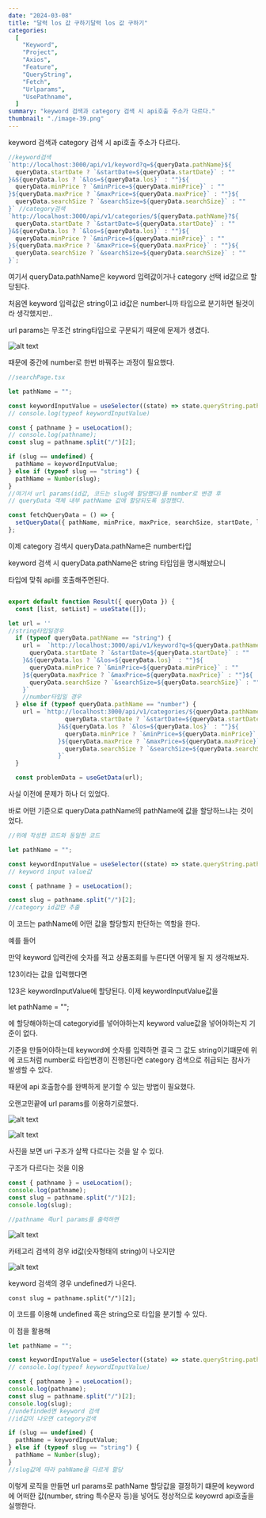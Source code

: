 ```yaml
---
date: "2024-03-08"
title: "달력 los 값 구하기달력 los 값 구하기"
categories:
  [
    "Keyword",
    "Project",
    "Axios",
    "Feature",
    "QueryString",
    "Fetch",
    "Urlparams",
    "UsePathname",
  ]
summary: "keyword 검색과 category 검색 시 api호출 주소가 다르다."
thumbnail: "./image-39.png"
---
```


keyword 검색과 category 검색 시 api호출 주소가 다르다.

```jsx
//keyword검색
`http://localhost:3000/api/v1/keyword?q=${queryData.pathName}${
  queryData.startDate ? `&startDate=${queryData.startDate}` : ""
}&${queryData.los ? `&los=${queryData.los}` : ""}${
  queryData.minPrice ? `&minPrice=${queryData.minPrice}` : ""
}${queryData.maxPrice ? `&maxPrice=${queryData.maxPrice}` : ""}${
  queryData.searchSize ? `&searchSize=${queryData.searchSize}` : ""
}` //category검색
`http://localhost:3000/api/v1/categories/${queryData.pathName}?${
  queryData.startDate ? `&startDate=${queryData.startDate}` : ""
}&${queryData.los ? `&los=${queryData.los}` : ""}${
  queryData.minPrice ? `&minPrice=${queryData.minPrice}` : ""
}${queryData.maxPrice ? `&maxPrice=${queryData.maxPrice}` : ""}${
  queryData.searchSize ? `&searchSize=${queryData.searchSize}` : ""
}`;
```

여기서 queryData.pathName은 keyword 입력값이거나 category 선택 id값으로 할당된다.

처음엔 keyword 입력값은 string이고 id값은 number니까 타입으로 분기하면 될것이라 생각했지만..

url params는 무조건 string타입으로 구분되기 때문에 문제가 생겼다.

![alt text](image-39.png)

때문에 중간에 number로 한번 바꿔주는 과정이 필요했다.

```jsx
//searchPage.tsx

let pathName = "";

const keywordInputValue = useSelector((state) => state.queryString.pathName);
// console.log(typeof keywordInputValue)

const { pathname } = useLocation();
// console.log(pathname);
const slug = pathname.split("/")[2];

if (slug == undefined) {
  pathName = keywordInputValue;
} else if (typeof slug == "string") {
  pathName = Number(slug);
}
//여기서 url params(id값, 코드는 slug에 할당했다)를 number로 변경 후
// queryData 객체 내부 pathName 값에 할당되도록 설정했다.

const fetchQueryData = () => {
  setQueryData({ pathName, minPrice, maxPrice, searchSize, startDate, los });
};
```

이제 category 검색시 queryData.pathName은 number타입

keyword 검색 시 queryData.pathName은 string 타입임을 명시해놨으니

타입에 맞춰 api를 호출해주면된다.

```jsx

export default function Result({ queryData }) {
  const [list, setList] = useState([]);

let url = ''
//string타입일경우
  if (typeof queryData.pathName == "string") {
    url =  `http://localhost:3000/api/v1/keyword?q=${queryData.pathName}${
      queryData.startDate ? `&startDate=${queryData.startDate}` : ""
    }&${queryData.los ? `&los=${queryData.los}` : ""}${
      queryData.minPrice ? `&minPrice=${queryData.minPrice}` : ""
    }${queryData.maxPrice ? `&maxPrice=${queryData.maxPrice}` : ""}${
      queryData.searchSize ? `&searchSize=${queryData.searchSize}` : ""
    }`
    //number타입일 경우
  } else if (typeof queryData.pathName == "number") {
    url = `http://localhost:3000/api/v1/categories/${queryData.pathName}?${
                queryData.startDate ? `&startDate=${queryData.startDate}` : ""
              }&${queryData.los ? `&los=${queryData.los}` : ""}${
                queryData.minPrice ? `&minPrice=${queryData.minPrice}` : ""
              }${queryData.maxPrice ? `&maxPrice=${queryData.maxPrice}` : ""}${
                queryData.searchSize ? `&searchSize=${queryData.searchSize}` : ""
              }`
  }

  const problemData = useGetData(url);

```

사실 이전에 문제가 하나 더 있었다.

바로 어떤 기준으로 queryData.pathName의 pathName에 값을 할당하느냐는 것이었다.

```jsx
//위에 작성한 코드와 동일한 코드

let pathName = "";

const keywordInputValue = useSelector((state) => state.queryString.pathName);
// keyword input value값

const { pathname } = useLocation();

const slug = pathname.split("/")[2];
//category id값만 추출
```

이 코드는 pathName에 어떤 값을 할당할지 판단하는 역할을 한다.

예를 들어

만약 keyword 입력칸에 숫자를 적고 상품조회를 누른다면 어떻게 될 지 생각해보자.

123이라는 값을 입력했다면

123은 keywordInputValue에 할당된다. 이제 keywordInputValue값을

let pathName = "";

에 할당해야하는데 categoryid를 넣어야하는지 keyword value값을 넣어야하는지 기준이 없다.

기준을 만들어야하는데 keyword에 숫자를 입력하면 결국 그 값도 string이기떄문에 위에 코드처럼 number로 타입변경이 진행된다면 category 검색으로 취급되는 참사가 발생할 수 있다.

때문에 api 호출함수를 완벽하게 분기할 수 있는 방법이 필요했다.

오랜고민끝에 url params를 이용하기로했다.

![alt text](image-40.png)

![alt text](image-41.png)

사진을 보면 uri 구조가 살짝 다르다는 것을 알 수 있다.

구조가 다르다는 것을 이용

```jsx
const { pathname } = useLocation();
console.log(pathname);
const slug = pathname.split("/")[2];
console.log(slug);

//pathname 즉url params를 출력하면
```

![alt text](image-42.png)

카테고리 검색의 경우 id값(숫자형태의 string)이 나오지만

![alt text](image-43.png)

keyword 검색의 경우 undefined가 나온다.

`const slug = pathname.split("/")[2];`

이 코드를 이용해 undefined 혹은 string으로 타입을 분기할 수 있다.

이 점을 활용해

```jsx
let pathName = "";

const keywordInputValue = useSelector((state) => state.queryString.pathName);
// console.log(typeof keywordInputValue)

const { pathname } = useLocation();
console.log(pathname);
const slug = pathname.split("/")[2];
console.log(slug);
//undefinded면 keyword 검색
//id값이 나오면 category검색

if (slug == undefined) {
  pathName = keywordInputValue;
} else if (typeof slug == "string") {
  pathName = Number(slug);
}
//slug값에 따라 pahName을 다르게 할당
```

이렇게 로직을 만들면 url params로 pathName 할당값을 결정하기 떄문에 keyword에 어떠한 값(number, string 특수문자 등)을 넣어도 정상적으로 keyowrd api호출을 실행한다.
